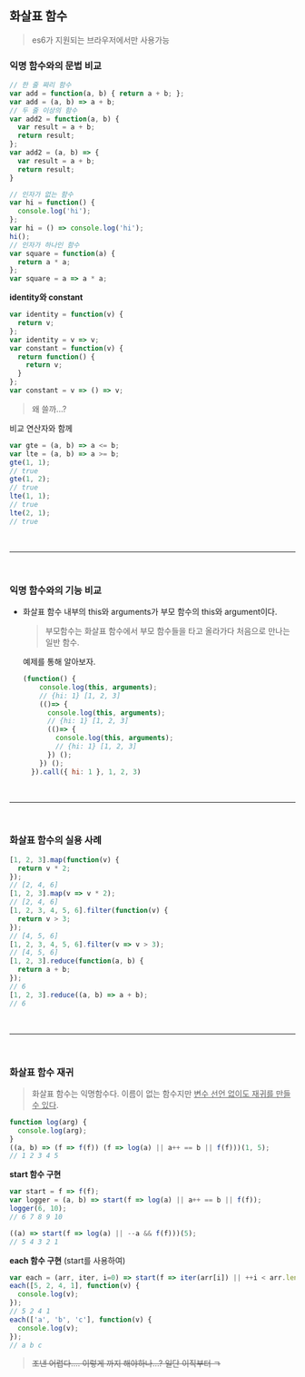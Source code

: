 ## 화살표 함수

> es6가 지원되는 브라우저에서만 사용가능



### 익명 함수와의 문법 비교

```js
// 한 줄 짜리 함수
var add = function(a, b) { return a + b; };
var add = (a, b) => a + b;
// 두 줄 이상의 함수
var add2 = function(a, b) {
  var result = a + b;
  return result;
};
var add2 = (a, b) => {
  var result = a + b;
  return result;
}
```



```js
// 인자가 없는 함수
var hi = function() {
  console.log('hi');
};
var hi = () => console.log('hi');
hi();
// 인자가 하나인 함수
var square = function(a) {
  return a * a;
};
var square = a => a * a;
```



**identity와 constant**

```js
var identity = function(v) {
  return v;
};
var identity = v => v;
var constant = function(v) {
  return function() {
    return v;
  }
};
var constant = v => () => v;
```

> 왜 쓸까...?



비교 연산자와 함께

```js
var gte = (a, b) => a <= b;
var lte = (a, b) => a >= b;
gte(1, 1);
// true
gte(1, 2);
// true
lte(1, 1);
// true
lte(2, 1);
// true
```

<br/>

---

<br/>

### 익명 함수와의 기능 비교

- 화살표 함수 내부의 this와 arguments가 부모 함수의 this와 argument이다.

  > 부모함수는 화살표 함수에서 부모 함수들을 타고 올라가다 처음으로 만나는 일반 함수.

  예제를 통해 알아보자.

  ```js
  (function() {
      console.log(this, arguments);
      // {hi: 1} [1, 2, 3]
      (()=> {
        console.log(this, arguments);
        // {hi: 1} [1, 2, 3]
        (()=> {
          console.log(this, arguments);
          // {hi: 1} [1, 2, 3]
        }) ();
      }) ();
    }).call({ hi: 1 }, 1, 2, 3)
  ```

<br/>

---

<br/>

### 화살표 함수의 실용 사례

```js
[1, 2, 3].map(function(v) {
  return v * 2;
});
// [2, 4, 6]
[1, 2, 3].map(v => v * 2);
// [2, 4, 6]
[1, 2, 3, 4, 5, 6].filter(function(v) {
  return v > 3;
});
// [4, 5, 6]
[1, 2, 3, 4, 5, 6].filter(v => v > 3);
// [4, 5, 6]
[1, 2, 3].reduce(function(a, b) {
  return a + b;
});
// 6
[1, 2, 3].reduce((a, b) => a + b);
// 6
```

<br/>

---

<br/>

### 화살표 함수 재귀

> 화살표 함수는 익명함수다. 이름이 없는 함수지만 <u>변수 선언 없이도 재귀를 만들 수 있다</u>.

```js
function log(arg) {
  console.log(arg);
}
((a, b) => (f => f(f)) (f => log(a) || a++ == b || f(f)))(1, 5);
// 1 2 3 4 5
```



**start 함수 구현**

```js
var start = f => f(f);
var logger = (a, b) => start(f => log(a) || a++ == b || f(f));
logger(6, 10);
// 6 7 8 9 10

((a) => start(f => log(a) || --a && f(f)))(5);
// 5 4 3 2 1
```

**each 함수 구현** (start를 사용하여)

```js
var each = (arr, iter, i=0) => start(f => iter(arr[i]) || ++i < arr.length && f(f));
each([5, 2, 4, 1], function(v) {
  console.log(v);
});
// 5 2 4 1
each(['a', 'b', 'c'], function(v) {
  console.log(v);
});
// a b c
```

> ~~조낸 어렵다.... 이렇게 까지 해야하나...? 일단 이직부터 ㄱ~~

